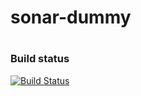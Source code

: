# sonar-dummy
#
### Build status

[![Build Status](https://travis-ci.org/SonarSource/sonar-dummy-oss.svg?branch=master)](https://travis-ci.org/SonarSource/sonar-dummy-oss)
